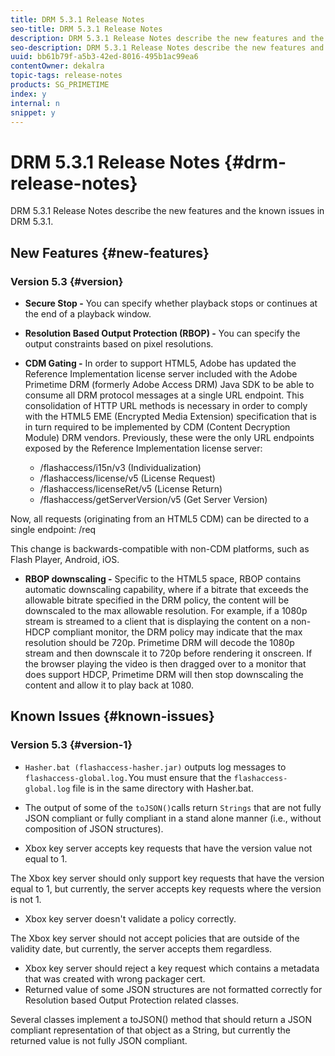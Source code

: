 ```yaml
---
title: DRM 5.3.1 Release Notes
seo-title: DRM 5.3.1 Release Notes
description: DRM 5.3.1 Release Notes describe the new features and the known issues in DRM 5.3.1.
seo-description: DRM 5.3.1 Release Notes describe the new features and the known issues in DRM 5.3.1.
uuid: bb61b79f-a5b3-42ed-8016-495b1ac99ea6
contentOwner: dekalra
topic-tags: release-notes
products: SG_PRIMETIME
index: y
internal: n
snippet: y
---
```


# DRM 5.3.1 Release Notes {#drm-release-notes}

DRM 5.3.1 Release Notes describe the new features and the known issues in DRM 5.3.1.

## New Features {#new-features}

### Version 5.3 {#version}

* **Secure Stop -** You can specify whether playback stops or continues at the end of a playback window.
* **Resolution Based Output Protection (RBOP) -** You can specify the output constraints based on pixel resolutions.
* **CDM Gating -** In order to support HTML5, Adobe has updated the Reference Implementation license server included with the Adobe Primetime DRM (formerly Adobe Access DRM) Java SDK to be able to consume all DRM protocol messages at a single URL endpoint. This consolidation of HTTP URL methods is necessary in order to comply with the HTML5 EME (Encrypted Media Extension) specification that is in turn required to be implemented by CDM (Content Decryption Module) DRM vendors. Previously, these were the only URL endpoints exposed by the Reference Implementation license server:

    * /flashaccess/i15n/v3 (Individualization)
    * /flashaccess/license/v5 (License Request)
    * /flashaccess/licenseRet/v5 (License Return)
    * /flashaccess/getServerVersion/v5 (Get Server Version)

Now, all requests (originating from an HTML5 CDM) can be directed to a single endpoint: /req

This change is backwards-compatible with non-CDM platforms, such as Flash Player, Android, iOS.

* **RBOP downscaling -** Specific to the HTML5 space, RBOP contains automatic downscaling capability, where if a bitrate that exceeds the allowable bitrate specified in the DRM policy, the content will be downscaled to the max allowable resolution. For example, if a 1080p stream is streamed to a client that is displaying the content on a non-HDCP compliant monitor, the DRM policy may indicate that the max resolution should be 720p. Primetime DRM will decode the 1080p stream and then downscale it to 720p before rendering it onscreen. If the browser playing the video is then dragged over to a monitor that does support HDCP, Primetime DRM will then stop downscaling the content and allow it to play back at 1080.

## Known Issues {#known-issues}

### Version 5.3 {#version-1}

* `Hasher.bat (flashaccess-hasher.jar)` outputs log messages to `flashaccess-global.log.`You must ensure that the `flashaccess-global.log` file is in the same directory with Hasher.bat.

* The output of some of the `toJSON()`calls return `Strings` that are not fully JSON compliant or fully compliant in a stand alone manner (i.e., without composition of JSON structures).

* Xbox key server accepts key requests that have the version value not equal to 1.

The Xbox key server should only support key requests that have the version equal to 1, but currently, the server accepts key requests where the version is not 1.

* Xbox key server doesn't validate a policy correctly.

The Xbox key server should not accept policies that are outside of the validity date, but currently, the server accepts them regardless.

* Xbox key server should reject a key request which contains a metadata that was created with wrong packager cert.
* Returned value of some JSON structures are not formatted correctly for Resolution based Output Protection related classes.

Several classes implement a toJSON() method that should return a JSON compliant representation of that object as a String, but currently the returned value is not fully JSON compliant.

